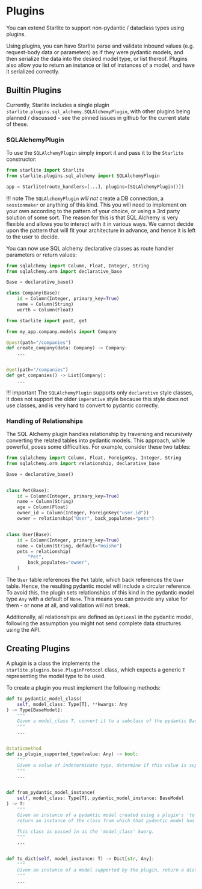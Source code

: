 # Plugins

You can extend Starlite to support non-pydantic / dataclass types using plugins.

Using plugins, you can have Starlite parse and validate inbound values (e.g. request-body data or parameters) as if they
were pydantic models, and then serialize the data into the desired model type, or list thereof. Plugins also allow you
to return an instance or list of instances of a model, and have it serialized correctly.

## Builtin Plugins

Currently, Starlite includes a single plugin `starlite.plugins.sql_alchemy.SQLAlchemyPlugin`, with other plugins being
planned / discussed - see the pinned issues in github for the current state of these.

### SQLAlchemyPlugin

To use the `SQLAlchemyPlugin` simply import it and pass it to the `Starlite` constructor:

```python title="my_app/main.py"
from starlite import Starlite
from starlite.plugins.sql_alchemy import SQLAlchemyPlugin

app = Starlite(route_handlers=[...], plugins=[SQLAlchemyPlugin()])
```

!!! note
    The `SQLAlchemyPlugin` *will not* create a DB connection, a `sessionmaker` or anything of this kind. This
    you will need to implement on your own according to the pattern of your choice, or using a 3rd party solution of some
    sort. The reason for this is that SQL Alchemy is very flexible and allows you to interact with it in various ways.
    We cannot decide upon the pattern that will fit your architecture in advance, and hence it is left to the user to decide.

You can now use SQL alchemy declarative classes as route handler parameters or return values:

```python title="my_app/company/models/company.py"
from sqlalchemy import Column, Float, Integer, String
from sqlalchemy.orm import declarative_base

Base = declarative_base()

class Company(Base):
    id = Column(Integer, primary_key=True)
    name = Column(String)
    worth = Column(Float)
```

```python title="my_app/company/endpoints.py"
from starlite import post, get

from my_app.company.models import Company

@post(path="/companies")
def create_company(data: Company) -> Company:
    ...


@get(path="/companies")
def get_companies() -> List[Company]:
    ...
```

!!! important
    The `SQLAlchemyPlugin` supports only `declarative` style classes, it does not support the older `imperative` style
    because this style does not use classes, and is very hard to convert to pydantic correctly.


### Handling of Relationships

The SQL Alchemy plugin handles relationship by traversing and recursively converting the related tables into pydantic models.
This approach, while powerful, poses some difficulties. For example, consider these two tables:

```python
from sqlalchemy import Column, Float, ForeignKey, Integer, String
from sqlalchemy.orm import relationship, declarative_base

Base = declarative_base()


class Pet(Base):
    id = Column(Integer, primary_key=True)
    name = Column(String)
    age = Column(Float)
    owner_id = Column(Integer, ForeignKey("user.id"))
    owner = relationship("User", back_populates="pets")


class User(Base):
    id = Column(Integer, primary_key=True)
    name = Column(String, default="moishe")
    pets = relationship(
        "Pet",
        back_populates="owner",
    )
```

The `User` table references the `Pet` table, which back references the `User` table. Hence, the resulting pydantic model
will include a circular reference. To avoid this, the plugin sets relationships of this kind in the pydantic model type
`Any` with a default of `None`. This means you can provide any value for them - or none at all, and validation will not break.

Additionally, all relationships are defined as `Optional` in the pydantic model, following the assumption you might not
send complete data structures using the API.

## Creating Plugins

A plugin is a class the implements the `starlite.plugins.base.PluginProtocol` class, which expects a generic `T`
representing the model type to be used.

To create a plugin you must implement the following methods:

```python
def to_pydantic_model_class(
    self, model_class: Type[T], **kwargs: Any
) -> Type[BaseModel]:
    """
    Given a model_class T, convert it to a subclass of the pydantic BaseModel
    """
    ...


@staticmethod
def is_plugin_supported_type(value: Any) -> bool:
    """
    Given a value of indeterminate type, determine if this value is supported by the plugin by returning a bool.
    """
    ...


def from_pydantic_model_instance(
    self, model_class: Type[T], pydantic_model_instance: BaseModel
) -> T:
    """
    Given an instance of a pydantic model created using a plugin's 'to_pydantic_model_class',
    return an instance of the class from which that pydantic model has been created.

    This class is passed in as the 'model_class' kwarg.
    """
    ...


def to_dict(self, model_instance: T) -> Dict[str, Any]:
    """
    Given an instance of a model supported by the plugin, return a dictionary of serializable values.
    """
    ...
```
